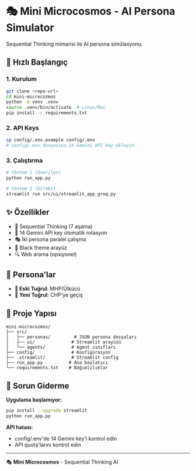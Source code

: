 # 🎭 Mini Microcosmos - AI Persona Simulator

Sequential Thinking mimarisi ile AI persona simülasyonu.

## 🚀 Hızlı Başlangıç

### 1. Kurulum
```bash
git clone <repo-url>
cd mini-microcozmos
python -m venv .venv
source .venv/bin/activate  # Linux/Mac
pip install -r requirements.txt
```

### 2. API Keys
```bash
cp config/.env.example config/.env
# config/.env dosyasına 14 Gemini API key ekleyin
```

### 3. Çalıştırma
```bash
# Yöntem 1 (Önerilen)
python run_app.py

# Yöntem 2 (Direkt)
streamlit run src/ui/streamlit_app_groq.py
```

## ✨ Özellikler

- 🧠 Sequential Thinking (7 aşama)
- 🔄 14 Gemini API key otomatik rotasyon
- 🎭 İki persona paralel çalışma
- 🌙 Black theme arayüz
- 🔍 Web arama (opsiyonel)

## 🎯 Persona'lar

- **🎯 Eski Tuğrul**: MHP/Ülkücü
- **🔄 Yeni Tuğrul**: CHP'ye geçiş

## 📁 Proje Yapısı
```
mini-microcozmos/
├── src/
│   ├── personas/         # JSON persona dosyaları
│   ├── ui/              # Streamlit arayüzü
│   └── agents/          # Agent sınıfları
├── config/              # Konfigürasyon
├── .streamlit/          # Streamlit config
├── run_app.py          # Ana başlatıcı
└── requirements.txt    # Bağımlılıklar
```

## 🔧 Sorun Giderme

**Uygulama başlamıyor:**
```bash
pip install --upgrade streamlit
python run_app.py
```

**API hatası:**
- config/.env'de 14 Gemini key'i kontrol edin
- API quota'larını kontrol edin

---
🎭 **Mini Microcosmos** - Sequential Thinking AI
